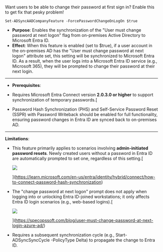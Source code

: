 Want users to be able to change their password at first sign in? Enable this to get fix that pesky problem!

```
Set-ADSyncAADCompanyFeature -ForcePasswordChangeOnLogOn $true
```


- **Purpose**: Enables the synchronization of the "User must change password at next logon" flag from on-premises Active Directory to Microsoft Entra ID.
- **Effect**: When this feature is enabled (set to $true), if a user account in the on-premises AD has the "User must change password at next logon" attribute set, this setting will be synchronized to Microsoft Entra ID. As a result, when the user logs into a Microsoft Entra ID service (e.g., Microsoft 365), they will be prompted to change their password at their next login.

---------

- **Prerequisites**:

- Requires Microsoft Entra Connect version **2.0.3.0 or higher** to support synchronization of temporary passwords.[
    
- Password Hash Synchronization (PHS) and Self-Service Password Reset (SSPR) with Password Writeback should be enabled for full functionality, ensuring password changes in Entra ID are synced back to on-premises AD.

---

**Limitations**:

- This feature primarily applies to scenarios involving **admin-initiated password resets**. Newly created users without a password in Entra ID are automatically prompted to set one, regardless of this setting.[
    
    ![](https://imgs.search.brave.com/ImsDLl-j1sx4E470lOVcJdjxJ_afTjiJ8P5eUDx4tFU/rs:fit:64:0:0:0/g:ce/aHR0cDovL2Zhdmlj/b25zLnNlYXJjaC5i/cmF2ZS5jb20vaWNv/bnMvMmMzNjVjYjk4/NmJkODdmNTU4ZDU1/MGUwNjk0MWFmZWU0/NmYzZjVlYmZjZDIy/MWM4MGMwODc4MDhi/MDM5MmZkYy9sZWFy/bi5taWNyb3NvZnQu/Y29tLw)
    
    ](https://learn.microsoft.com/en-us/entra/identity/hybrid/connect/how-to-connect-password-hash-synchronization)
- The "change password at next logon" prompt does not apply when logging into or unlocking Entra ID-joined workstations; it only affects Entra ID login scenarios (e.g., web-based logins).[
    
    ![](https://imgs.search.brave.com/hggd-Y3QefjSGG7cxRr3V9jYTMm7J0ERolasVJGJzkw/rs:fit:64:0:0:0/g:ce/aHR0cDovL2Zhdmlj/b25zLnNlYXJjaC5i/cmF2ZS5jb20vaWNv/bnMvNWIwYzE4M2Mw/YmNiNWI5NjdjNmIz/ZGE1NmExNDRmN2Q3/MGYxY2NlZTYzYTQ5/ZjU0ZGYzYmFkZjVj/NmM2ZDFhNi9zcGVj/b3Bzc29mdC5jb20v)
    
    ](https://specopssoft.com/blog/user-must-change-password-at-next-login-azure-ad/)
- Requires a subsequent synchronization cycle (e.g., Start-ADSyncSyncCycle -PolicyType Delta) to propagate the change to Entra ID.

